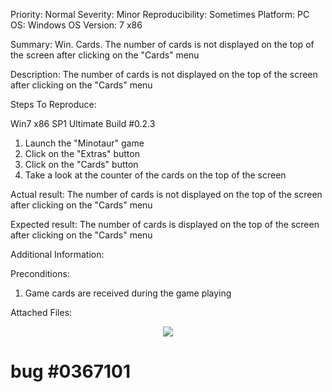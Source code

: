 Priority: Normal
Severity: Minor
Reproducibility: Sometimes
Platform: PC
OS: Windows
OS Version: 7 x86

Summary: Win. Cards. The number of cards is not displayed on the top of the screen after clicking on the "Cards" menu

Description: The number of cards is not displayed on the top of the screen after clicking on the "Cards" menu

Steps To Reproduce:

Win7 x86 SP1 Ultimate
Build #0.2.3

1. Launch the "Minotaur" game
2. Click on the "Extras" button
3. Click on the "Cards" button
4. Take a look at the counter of the cards on the top of the screen

Actual result: The number of cards is not displayed on the top of the screen after clicking on the "Cards" menu

Expected result: The number of cards is displayed on the top of the screen after clicking on the "Cards" menu

Additional Information:

Preconditions:
1. Game cards are received during the game playing

Attached Files:

<p align="center">
  <img src="https://image.ibb.co/cHrwLS/2018_02_01_11_50_36bug2.jpg">
  
  # bug #0367101

  </p>


